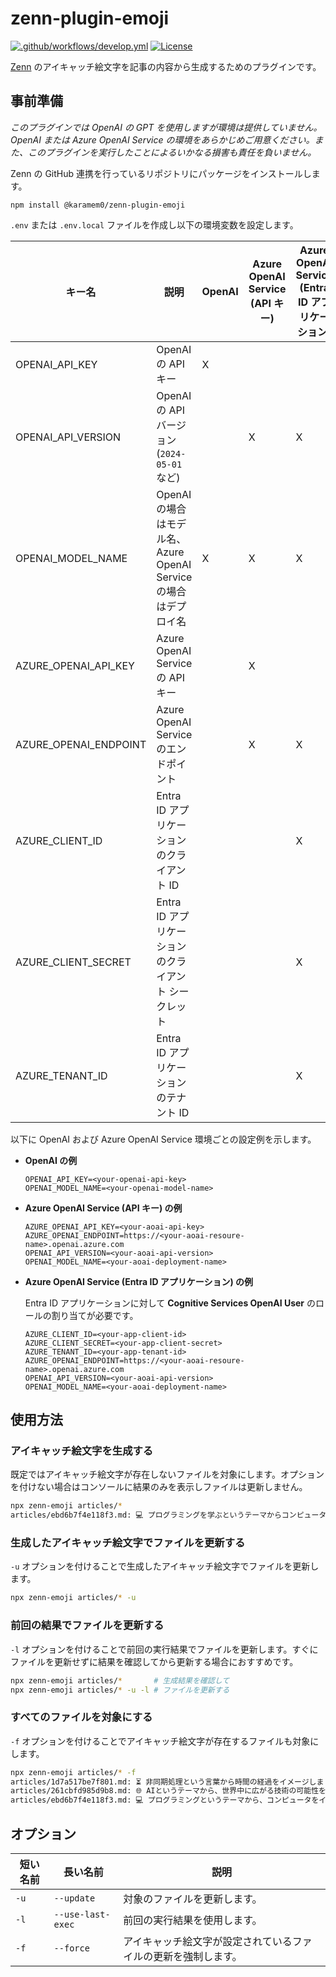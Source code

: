 # zenn-plugin-emoji

[![.github/workflows/develop.yml](https://github.com/karamem0/zenn-plugin-emoji/actions/workflows/develop.yml/badge.svg)](https://github.com/karamem0/zenn-plugin-emoji/actions/workflows/develop.yml)
[![License](https://img.shields.io/github/license/karamem0/zenn-plugin-emoji.svg)](https://github.com/karamem0/zenn-plugin-emoji/blob/main/LICENSE)

[Zenn](https://zenn.dev/) のアイキャッチ絵文字を記事の内容から生成するためのプラグインです。

## 事前準備

*このプラグインでは OpenAI の GPT を使用しますが環境は提供していません。OpenAI または Azure OpenAI Service の環境をあらかじめご用意ください。また、このプラグインを実行したことによるいかなる損害も責任を負いません。*

Zenn の GitHub 連携を行っているリポジトリにパッケージをインストールします。

```
npm install @karamem0/zenn-plugin-emoji
```

`.env` または `.env.local` ファイルを作成し以下の環境変数を設定します。

|キー名|説明|OpenAI|Azure OpenAI Service (API キー)|Azure OpenAI Service (Entra ID アプリケーション)|
|-|-|-|-|-|
|OPENAI_API_KEY|OpenAI の API キー|X|||
|OPENAI_API_VERSION|OpenAI の API バージョン (`2024-05-01` など)||X|X|
|OPENAI_MODEL_NAME|OpenAI の場合はモデル名、Azure OpenAI Serviceの場合はデプロイ名|X|X|X|
|AZURE_OPENAI_API_KEY|Azure OpenAI Service の API キー||X||
|AZURE_OPENAI_ENDPOINT|Azure OpenAI Service のエンドポイント||X|X|
|AZURE_CLIENT_ID|Entra ID アプリケーションのクライアント ID|||X|
|AZURE_CLIENT_SECRET|Entra ID アプリケーションのクライアント シークレット|||X|
|AZURE_TENANT_ID|Entra ID アプリケーションのテナント ID|||X|

以下に OpenAI および Azure OpenAI Service 環境ごとの設定例を示します。

- **OpenAI の例**

    ```
    OPENAI_API_KEY=<your-openai-api-key>
    OPENAI_MODEL_NAME=<your-openai-model-name>
    ```

- **Azure OpenAI Service (API キー) の例**

    ```
    AZURE_OPENAI_API_KEY=<your-aoai-api-key>
    AZURE_OPENAI_ENDPOINT=https://<your-aoai-resoure-name>.openai.azure.com
    OPENAI_API_VERSION=<your-aoai-api-version>
    OPENAI_MODEL_NAME=<your-aoai-deployment-name>
    ```

- **Azure OpenAI Service (Entra ID アプリケーション) の例**

    Entra ID アプリケーションに対して **Cognitive Services OpenAI User** のロールの割り当てが必要です。

    ```
    AZURE_CLIENT_ID=<your-app-client-id>
    AZURE_CLIENT_SECRET=<your-app-client-secret>
    AZURE_TENANT_ID=<your-app-tenant-id>
    AZURE_OPENAI_ENDPOINT=https://<your-aoai-resoure-name>.openai.azure.com
    OPENAI_API_VERSION=<your-aoai-api-version>
    OPENAI_MODEL_NAME=<your-aoai-deployment-name>
    ```

## 使用方法

### アイキャッチ絵文字を生成する

既定ではアイキャッチ絵文字が存在しないファイルを対象にします。オプションを付けない場合はコンソールに結果のみを表示しファイルは更新しません。

```bash
npx zenn-emoji articles/*
articles/ebd6b7f4e118f3.md: 💻 プログラミングを学ぶというテーマからコンピュータをイメージしました。
```

### 生成したアイキャッチ絵文字でファイルを更新する

`-u` オプションを付けることで生成したアイキャッチ絵文字でファイルを更新します。

```bash
npx zenn-emoji articles/* -u
```

### 前回の結果でファイルを更新する

`-l` オプションを付けることで前回の実行結果でファイルを更新します。すぐにファイルを更新せずに結果を確認してから更新する場合におすすめです。

```bash
npx zenn-emoji articles/*       # 生成結果を確認して
npx zenn-emoji articles/* -u -l # ファイルを更新する
```

### すべてのファイルを対象にする

`-f` オプションを付けることでアイキャッチ絵文字が存在するファイルも対象にします。

```bash
npx zenn-emoji articles/* -f
articles/1d7a517be7f801.md: ⏳ 非同期処理という言葉から時間の経過をイメージしました。
articles/261cbfd985d9b8.md: 🌐 AIというテーマから、世界中に広がる技術の可能性をイメージしました。
articles/ebd6b7f4e118f3.md: 💻 プログラミングというテーマから、コンピュータをイメージしました。
```

## オプション

|短い名前|長い名前|説明|
|-|-|-|
|`-u`|`--update`|対象のファイルを更新します。|
|`-l`|`--use-last-exec`|前回の実行結果を使用します。|
|`-f`|`--force`|アイキャッチ絵文字が設定されているファイルの更新を強制します。|
